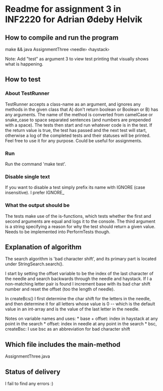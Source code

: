 Readme for assignment 3 in INF2220 for Adrian Ødeby Helvik
==========================================================

How to compile and run the program
----------------------------------
make && java AssignmentThree &lsaquo;needle&rsaquo; &lsaquo;haystack&rsaquo;

Note: Add "test" as argument 3 to view test printing
that visually shows what is happening.

How to test
-----------

### About TestRunner
TestRunner accepts a class-name as an argument, and ignores
any methods in the given class that A) don't return boolean
or Boolean or B) has any arguments. The name of the method
is converted from camelCase or snake\_case to space separated
sentences (and numbers are prepended with a space). The tests 
then start and run whatever code is in the test. If the return
value is true, the test has passed and the next test will start,
otherwise a log of the completed tests and their statuses will
be printed. Feel free to use it for any purpose. Could be
useful for assignments.

### Run
Run the command 'make test'.

### Disable single text
If you want to disable a test simply prefix its name with
IGNORE (case insensitive). I prefer IGNORE\_

### What the output should be
The tests make use of the is-functions, which tests whether
the first and second arguments are equal and logs it to the
console. The third argument is a string specifying a reason
for why the test should return a given value. Needs to be
implemented into PerformTests though.

Explanation of algorithm
------------------------
The search algorithm is 'bad character shift', and its primary
part is located under StringSearch.search().

I start by setting the offset variable to be the index of the
last character of the needle and search backwards through the
needle and haystack. If I a non-matching letter pair is found
I increment base with its bad char shift number and reset the
offset (too the length of needle).

In createBcs() I first determine the char shift for the letters
in the needle, and then determine it for all letters whose value
is 0 -- which is the default value in an int-array and is the
value of the last letter in the needle.

Notes on variable names and uses:
    * base + offset: index in haystack at any point in the search
    * offset: index in needle at any point in the search
    * bsc, createBsc: I use bsc as an abbreviation for bad character shift

Which file includes the main-method
-----------------------------------
AssignmentThree.java

Status of delivery
------------------
I fail to find any errors :)
